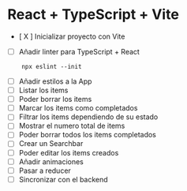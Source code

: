 # React + TypeScript + Vite
- [ X ] Inicializar proyecto con Vite
- [ ] Añadir linter para TypeScript + React
```
    npx eslint --init
```
- [ ] Añadir estilos a la App
- [ ] Listar los items
- [ ] Poder borrar los items
- [ ] Marcar los items como completados
- [ ] Filtrar los items dependiendo de su estado
- [ ] Mostrar el numero total de items
- [ ] Poder borrar todos los items completados
- [ ] Crear un Searchbar
- [ ] Poder editar los items creados
- [ ] Añadir animaciones
- [ ] Pasar a reducer
- [ ] Sincronizar con el backend